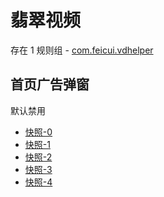 # 翡翠视频

存在 1 规则组 - [com.feicui.vdhelper](/src/apps/com.feicui.vdhelper.ts)

## 首页广告弹窗

默认禁用

- [快照-0](https://i.gkd.li/i/12700749)
- [快照-1](https://i.gkd.li/i/12700759)
- [快照-2](https://i.gkd.li/i/12700800)
- [快照-3](https://i.gkd.li/i/12700837)
- [快照-4](https://i.gkd.li/i/12700848)
